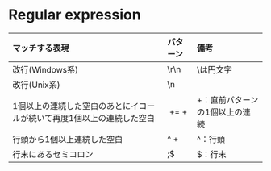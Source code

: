 # Regular expression

|マッチする表現|パターン|備考|
|:---|:---|:---|
|改行(Windows系)|\r\n|\は円文字|
|改行(Unix系)|\n||
|1個以上の連続した空白のあとにイコールが続いて再度1個以上の連続した空白|&nbsp;+= +|+：直前パターンの1個以上の連続|
|行頭から1個以上連続した空白|^ +|^：行頭|
|行末にあるセミコロン|;$|$：行末|
